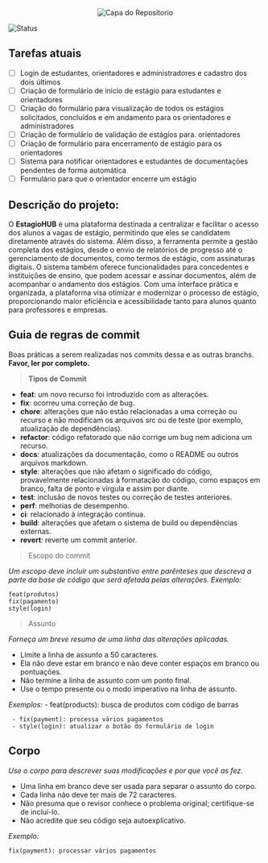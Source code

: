 <div align="center">
  <img src="https://github.com/user-attachments/assets/4598b28f-9194-4626-861f-42c54bfb8920" alt="Capa do Repositorio">
</div>


![Status](http://img.shields.io/static/v1?label=STATUS&message=EM-DESENVOLVIMENTO&color=yellow&style=for-the-badge)

## Tarefas atuais

-   [ ] Login de estudantes, orientadores e administradores e cadastro dos dois últimos
-   [ ] Criação de formulário de inicio de estágio para estudantes e orientadores
-   [ ] Criação do formulário para visualização de todos os estágios solicitados, concluídos e em andamento para os orientadores e administradores
-   [ ] Criação de formulário de validação de estágios para. orientadores
-   [ ] Criação de formulário para encerramento de estágio para os orientadores
-   [ ] Sistema para notificar orientadores e estudantes de documentações pendentes de forma automática
-   [ ] Formulário para que o orientador encerre um estágio

## Descrição do projeto:

O **EstagioHUB** é uma plataforma destinada a centralizar e facilitar o acesso dos alunos a vagas de estágio, permitindo que eles se candidatem diretamente através do sistema. Além disso, a ferramenta permite a gestão completa dos estágios, desde o envio de relatórios de progresso até o gerenciamento de documentos, como termos de estágio, com assinaturas digitais. O sistema também oferece funcionalidades para concedentes e instituições de ensino, que podem acessar e assinar documentos, além de acompanhar o andamento dos estágios. Com uma interface prática e organizada, a plataforma visa otimizar e modernizar o processo de estágio, proporcionando maior eficiência e acessibilidade tanto para alunos quanto para professores e empresas.

## Guia de regras de commit

Boas práticas a serem realizadas nos commits dessa e as outras branchs. **Favor, ler por completo.**

> **Tipos de Commit**

-   **feat**: um novo recurso foi introduzido com as alterações.
-   **fix**: ocorreu uma correção de bug.
-   **chore**: alterações que não estão
    relacionadas a uma correção ou recurso e não modificam os arquivos src ou de teste (por exemplo, atualização de dependências).
-   **refactor**: código refatorado que não corrige um bug nem adiciona um
    recurso.
-   **docs**: atualizações da documentação, como o README ou outros arquivos
    markdown.
-   **style**: alterações que não afetam o significado do código,
    provavelmente relacionadas à formatação do código, como espaços em branco, falta de ponto e vírgula e assim por diante.
-   **test**: inclusão de novos testes ou correção de testes anteriores.
-   **perf**: melhorias de desempenho.
-   **ci**: relacionado à integração contínua.
-   **build**: alterações que afetam o sistema de build ou dependências
    externas.
-   **revert**: reverte um commit anterior.

> Escopo do commit

_Um escopo deve incluir um substantivo entre parênteses que descreva a parte da base de código que será afetada pelas alterações. Exemplo:_

    feat(produtos)
    fix(pagamento)
    style(login)

> Assunto

_Forneça um breve resumo de uma linha das alterações aplicadas._

-   Limite a linha de assunto a 50 caracteres.
-   Ela não deve estar em branco e não deve conter espaços em branco ou
    pontuações.
-   Não termine a linha de assunto com um ponto final.
-   Use o tempo presente ou o modo imperativo na linha de assunto.

_Exemplos:_ - feat(products): busca de produtos com código de barras

     - fix(payment): processa vários pagamentos
     - style(login): atualizar o botão do formulário de login

## **Corpo**

_Use o corpo para descrever suas modificações e por que você as fez._

-   Uma linha em branco deve ser usada para separar o assunto do corpo.
-   Cada linha não deve ter mais de 72 caracteres.
-   Não presuma que o revisor conhece o problema original; certifique-se
    de incluí-lo.
-   Não acredite que seu código seja autoexplicativo.

_Exemplo:_

    fix(payment): processar vários pagamentos

